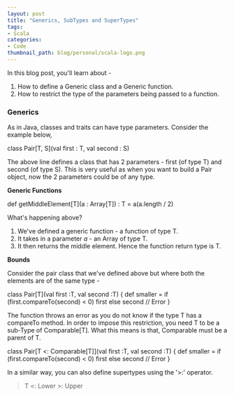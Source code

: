 ```yaml
---
layout: post
title: "Generics, SubTypes and SuperTypes"
tags:
- Scala
categories:
- Code
thumbnail_path: blog/personal/scala-logo.png
---
```


In this blog post, you'll learn about - 

1. How to define a Generic class and a Generic function.
2. How to restrict the type of the parameters being passed to a function.

### Generics

As in Java, classes and traits can have type parameters. Consider the example below,

class Pair[T, S](val first : T, val second : S)

The above line defines a class that has 2 parameters - first (of type T) and second (of type S). This is very useful as when you want to build a Pair object, now the 2 parameters could be of any type.

**Generic Functions**

def getMiddleElement[T](a : Array[T]) : T = a(a.length / 2)

What's happening above?

1. We've defined a generic function - a function of type T. 
2. It takes in a parameter *a* - an Array of type T.
3. It then returns the middle element. Hence the function return type is T.

**Bounds**

Consider the pair class that we've defined above but where both the elements are of the same type - 

class Pair[T](val first :T, val second :T) {
	def smaller = if (first.compareTo(second) < 0) first else second // Error
}

The function throws an error as you do not know if the type T has a compareTo method. In order to impose this restriction, you need T to be a sub-Type of Comparable[T]. What this means is that, Comparable must be a parent of T.

class Pair[T <: Comparable[T]](val first :T, val second :T) {
	def smaller = if (first.compareTo(second) < 0) first else second // Error
}

In a similar way, you can also define supertypes using the '>:' operator.

> T <: Lower >: Upper